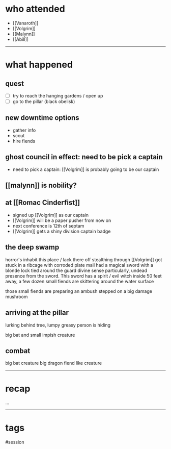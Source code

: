 # who attended

- [[Vanaroth]]
- [[Volgrim]]
- [[Malynn]]
- [[Abill]]

---
# what happened

## quest
- [ ] try to reach the hanging gardens / open up 
- [ ] go to the pillar (black obelisk)
## new downtime options
- gather info
- scout 
- hire fiends
## ghost council in effect: need to be pick a captain
- need to pick a captain: [[Volgrim]] is probably going to be our captain
## [[malynn]] is nobility?
## at [[Romac Cinderfist]]
- signed up [[Volgrim]] as our captain
- [[Volgrim]] will be a paper pusher from now on
- next conference is 12th of septam
- [[Volgrim]] gets a shiny division captain badge
## the deep swamp
horror's inhabit this place / lack there off
stealthing through
[[Volgrim]] got stuck in a ribcage with corroded plate mail
had a magical sword with a blonde lock tied around the guard
divine sense
	particularly, undead presence from the sword. This sword has a spirit / evil witch inside
	50 feet away, a few dozen small fiends are skittering around the water surface

those small fiends are preparing an ambush 
stepped on a big damage mushroom

## arriving at the pillar
lurking behind tree, lumpy greasy person is hiding

big bat and small impish creature

## combat
big bat creature
big dragon fiend like creature



---
# recap

...

---
# tags

#session